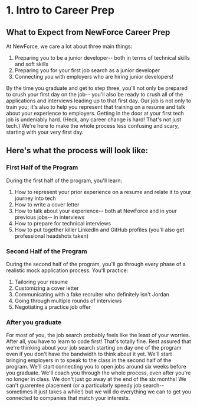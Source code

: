 # 1. Intro to Career Prep
## What to Expect from NewForce Career Prep

At NewForce, we care a lot about three main things:

1. Preparing you to be a junior developer-- both in terms of technical skills and soft skills
2. Preparing you for your first job search as a junior developer
3. Connecting you with employers who are hiring junior developers!

By the time you graduate and get to step three, you'll not only be prepared to crush your first day on the job-- you'll also be ready to crush all of the applications and interviews leading up to that first day. Our job is not only to train you; it's also to help you represent that training on a resume and talk about your experience to employers. Getting in the door at your first tech job is undeniably hard. (Heck, any career change is hard! That's not just tech.) We're here to make the whole process less confusing and scary, starting with your very first day. 

## Here's what the process will look like:

### First Half of the Program
During the first half of the program, you'll learn: 
1. How to represent your prior experience on a resume and relate it to your journey into tech
1. How to write a cover letter
1. How to talk about your experience-- both at NewForce and in your previous jobs-- in interviews
1. How to prepare for technical interviews
1. How to put together killer LinkedIn and GitHub profiles (you'll also get professional headshots taken)

### Second Half of the Program
During the second half of the program, you'll go through every phase of a realistic mock application process. You'll practice:
1. Tailoring your resume
1. Customizing a cover letter
1. Communicating with a fake recruiter who definitely isn't Jordan
1. Going through multiple rounds of interviews
1. Negotiating a practice job offer

### After you graduate
For most of you, the job search probably feels like the least of your worries. After all, you have to learn to code first! That's totally fine. Rest assured that we're thinking about your job search starting on day one of the program even if you don't have the bandwidth to think about it yet. We'll start bringing employers in to speak to the class in the second half of the program. We'll start connecting you to open jobs around six weeks before you graduate. We'll coach you through the whole process, even after you're no longer in class. We don't just go away at the end of the six months! We can't guarentee placement (or a particularly speedy job search-- sometimes it just takes a while!) but we will do everything we can to get you connected to companies that match your interests. 